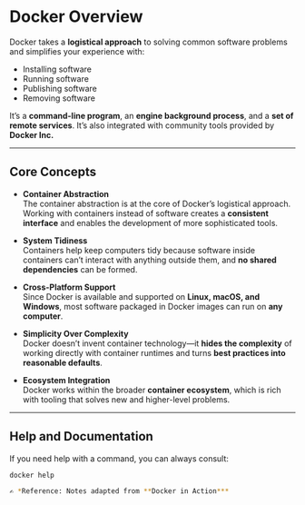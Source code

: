 # Docker Overview

Docker takes a **logistical approach** to solving common software problems and simplifies your experience with:

- Installing software  
- Running software  
- Publishing software  
- Removing software  

It’s a **command-line program**, an **engine background process**, and a **set of remote services**. It’s also integrated with community tools provided by **Docker Inc.**

---

## Core Concepts

- **Container Abstraction**  
  The container abstraction is at the core of Docker’s logistical approach.  
  Working with containers instead of software creates a **consistent interface** and enables the development of more sophisticated tools.

- **System Tidiness**  
  Containers help keep computers tidy because software inside containers can’t interact with anything outside them, and **no shared dependencies** can be formed.

- **Cross-Platform Support**  
  Since Docker is available and supported on **Linux, macOS, and Windows**, most software packaged in Docker images can run on **any computer**.

- **Simplicity Over Complexity**  
  Docker doesn’t invent container technology—it **hides the complexity** of working directly with container runtimes and turns **best practices into reasonable defaults**.

- **Ecosystem Integration**  
  Docker works within the broader **container ecosystem**, which is rich with tooling that solves new and higher-level problems.

---

## Help and Documentation

If you need help with a command, you can always consult:

```bash
docker help

✍️ *Reference: Notes adapted from **Docker in Action***

